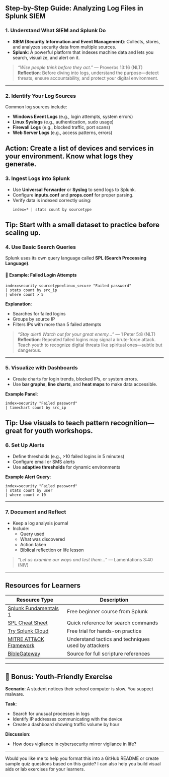 ## Step-by-Step Guide: Analyzing Log Files in Splunk SIEM

### 1. **Understand What SIEM and Splunk Do**
- **SIEM (Security Information and Event Management)**: Collects, stores, and analyzes security data from multiple sources.
- **Splunk**: A powerful platform that indexes machine data and lets you search, visualize, and alert on it.

> _“Wise people think before they act.”_ — Proverbs 13:16 (NLT)  
**Reflection**: Before diving into logs, understand the purpose—detect threats, ensure accountability, and protect your digital environment.
---
### 2. **Identify Your Log Sources**
Common log sources include:
- **Windows Event Logs** (e.g., login attempts, system errors)
- **Linux Syslogs** (e.g., authentication, sudo usage)
- **Firewall Logs** (e.g., blocked traffic, port scans)
- **Web Server Logs** (e.g., access patterns, errors)

**Action**: Create a list of devices and services in your environment. Know what logs they generate.
---
### 3. **Ingest Logs into Splunk**
- Use **Universal Forwarder** or **Syslog** to send logs to Splunk.
- Configure **inputs.conf** and **props.conf** for proper parsing.
- Verify data is indexed correctly using:
  ```spl
  index=* | stats count by sourcetype
  ```
**Tip**: Start with a small dataset to practice before scaling up.
---
### 4. **Use Basic Search Queries**
Splunk uses its own query language called **SPL (Search Processing Language)**.

#### 🔎 Example: Failed Login Attempts
```spl
index=security sourcetype=linux_secure "Failed password"
| stats count by src_ip
| where count > 5
```
**Explanation**:
- Searches for failed logins
- Groups by source IP
- Filters IPs with more than 5 failed attempts

> _“Stay alert! Watch out for your great enemy...”_ — 1 Peter 5:8 (NLT)  
**Reflection**: Repeated failed logins may signal a brute-force attack. Teach youth to recognize digital threats like spiritual ones—subtle but dangerous.
---
### 5. **Visualize with Dashboards**
- Create charts for login trends, blocked IPs, or system errors.
- Use **bar graphs**, **line charts**, and **heat maps** to make data accessible.

**Example Panel**:
```spl
index=security "Failed password"
| timechart count by src_ip
```
**Tip**: Use visuals to teach pattern recognition—great for youth workshops.
---
### 6. **Set Up Alerts**
- Define thresholds (e.g., >10 failed logins in 5 minutes)
- Configure email or SMS alerts
- Use **adaptive thresholds** for dynamic environments

**Example Alert Query**:
```spl
index=security "Failed password"
| stats count by user
| where count > 10
```
---
### 7. **Document and Reflect**
- Keep a log analysis journal
- Include:
  - Query used
  - What was discovered
  - Action taken
  - Biblical reflection or life lesson

> _“Let us examine our ways and test them...”_ — Lamentations 3:40 (NIV)
---
## Resources for Learners

| Resource Type         | Description                                                                 |
|-----------------------|-----------------------------------------------------------------------------|
| [Splunk Fundamentals 1](https://www.splunk.com/en_us/training.html) | Free beginner course from Splunk |
| [SPL Cheat Sheet](https://docs.splunk.com/images/1/16/SPL_Cheat_Sheet.pdf) | Quick reference for search commands |
| [Try Splunk Cloud](https://www.splunk.com/en_us/download/splunk-cloud.html) | Free trial for hands-on practice |
| [MITRE ATT&CK Framework](https://attack.mitre.org/) | Understand tactics and techniques used by attackers |
| [BibleGateway](https://www.biblegateway.com/) | Source for full scripture references |

---

## 🧪 Bonus: Youth-Friendly Exercise

**Scenario**: A student notices their school computer is slow. You suspect malware.

**Task**:
- Search for unusual processes in logs
- Identify IP addresses communicating with the device
- Create a dashboard showing traffic volume by hour

**Discussion**:
- How does vigilance in cybersecurity mirror vigilance in life?

---

Would you like me to help you format this into a GitHub README or create sample quiz questions based on this guide? I can also help you build visual aids or lab exercises for your learners.
